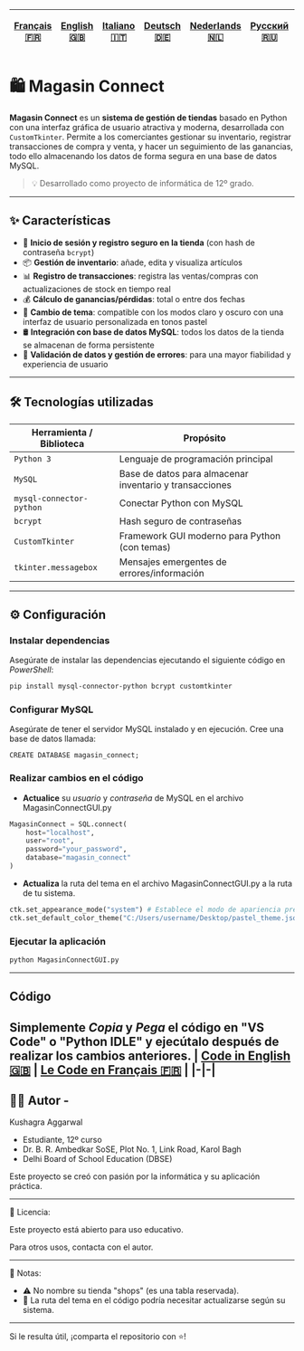 | [Français 🇫🇷](/FR%20🇨🇵/README_fr.md) | [English 🇬🇧](/README.md) | [Italiano 🇮🇹](/IT%20🇮🇹/README_it.md) | [Deutsch 🇩🇪](/DE%20🇩🇪/README_de.md) | [Nederlands 🇳🇱](/NL%20🇳🇱/README_nl.md) | [Русский 🇷🇺](/RU%20🇷🇺/README_ru.md) | [日本 🇯🇵](/JP%20🇯🇵/README_jp.md) |
|-|-|-|-|-|-|-| 
# 🛍️ Magasin Connect

**Magasin Connect** es un **sistema de gestión de tiendas** basado en Python con una interfaz gráfica de usuario atractiva y moderna, desarrollada con `CustomTkinter`. Permite a los comerciantes gestionar su inventario, registrar transacciones de compra y venta, y hacer un seguimiento de las ganancias, todo ello almacenando los datos de forma segura en una base de datos MySQL.

> 💡 Desarrollado como proyecto de informática de 12º grado.

---

## ✨ Características

- 🔐 **Inicio de sesión y registro seguro en la tienda** (con hash de contraseña `bcrypt`)
- 📦 **Gestión de inventario**: añade, edita y visualiza artículos
- 📊 **Registro de transacciones**: registra las ventas/compras con actualizaciones de stock en tiempo real
- 💰 **Cálculo de ganancias/pérdidas**: total o entre dos fechas
- 🎨 **Cambio de tema**: compatible con los modos claro y oscuro con una interfaz de usuario personalizada en tonos pastel
- 🛢️ **Integración con base de datos MySQL**: todos los datos de la tienda se almacenan de forma persistente
- 🧹 **Validación de datos y gestión de errores**: para una mayor fiabilidad y experiencia de usuario

---

## 🛠️ Tecnologías utilizadas

| Herramienta / Biblioteca  | Propósito                                               |
|---------------------------|---------------------------------------------------------|
| `Python 3`                | Lenguaje de programación principal                      |
| `MySQL`                   | Base de datos para almacenar inventario y transacciones |
| `mysql-connector-python`  | Conectar Python con MySQL                               |
| `bcrypt`                  | Hash seguro de contraseñas                              |
| `CustomTkinter`           | Framework GUI moderno para Python (con temas)           |
| `tkinter.messagebox`      | Mensajes emergentes de errores/información              |

---
## ⚙️ Configuración
### Instalar dependencias
Asegúrate de instalar las dependencias ejecutando el siguiente código en *PowerShell*:
```bash
pip install mysql-connector-python bcrypt customtkinter
```

### Configurar MySQL
Asegúrate de tener el servidor MySQL instalado y en ejecución. Cree una base de datos llamada:
```MySQl
CREATE DATABASE magasin_connect;
```

### Realizar cambios en el código
- **Actualice** su *usuario* y *contraseña* de MySQL en el archivo MagasinConnectGUI.py
```Python
MagasinConnect = SQL.connect(
    host="localhost",
    user="root",
    password="your_password",
    database="magasin_connect"
)
```
- **Actualiza** la ruta del tema en el archivo MagasinConnectGUI.py a la ruta de tu sistema.
```Python
ctk.set_appearance_mode("system") # Establece el modo de apariencia predeterminado del sistema (claro u oscuro según la configuración del sistema).
ctk.set_default_color_theme("C:/Users/username/Desktop/pastel_theme.json") # Establece el tema de color predeterminado a un tema pastel personalizado (incluido junto con este código). Cambia la ruta del archivo del tema según las preferencias de tu sistema.
```

### Ejecutar la aplicación
```bash
python MagasinConnectGUI.py
```
---

## Código
Simplemente *Copia* y *Pega* el código en **"VS Code"** o **"Python IDLE"** y ejecútalo después de realizar los cambios anteriores.
| [Code in English 🇬🇧](/MagasinConnectGUI.py) | [Le Code en Français 🇫🇷](FR%20🇨🇵/MagasinConnectGUI_fr.py) |
|-|-|
---


## 🙋‍♂️ Autor - 
Kushagra Aggarwal
- Estudiante, 12º curso
- Dr. B. R. Ambedkar SoSE, Plot No. 1, Link Road, Karol Bagh
- Delhi Board of School Education (DBSE)

Este proyecto se creó con pasión por la informática y su aplicación práctica.

---

📄 Licencia:

Este proyecto está abierto para uso educativo.

Para otros usos, contacta con el autor.

---

📌 Notas:

- ⚠️ No nombre su tienda "shops" (es una tabla reservada).
- 🎨 La ruta del tema en el código podría necesitar actualizarse según su sistema.

---

Si le resulta útil, ¡comparta el repositorio con ⭐!
